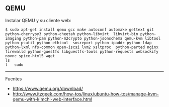 ## QEMU

Instalar QEMU y su cliente web:

    $ sudo apt-get install qemu gcc make autoconf automake gettext git python-cherrypy3 python-cheetah python-libvirt  libvirt-bin python-imaging python-pam python-m2crypto python-jsonschema qemu-kvm libtool python-psutil python-ethtool  sosreport python-ipaddr python-ldap python-lxml nfs-common open-iscsi lvm2 xsltproc  python-parted nginx firewalld python-guestfs libguestfs-tools python-requests websockify novnc spice-html5 wget
    ls
    l   sudo 
--- 

Fuentes
    
+ https://www.qemu.org/download/
+ http://www.itzgeek.com/how-tos/linux/ubuntu-how-tos/manage-kvm-qemu-with-kimchi-web-interface.html